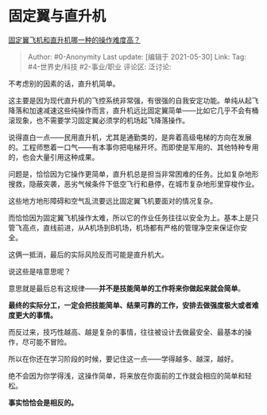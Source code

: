 # 固定翼与直升机
[固定翼飞机和直升机哪一种的操作难度高？](https://www.zhihu.com/question/311483478/answer/1913160256)

> Author: #0-Anonymity
> Last update: [编辑于 2021-05-30]
> Link:
> Tag: #4-世界史/科技 #2-事业/职业
> 评论区:
> 泛讨论:

不考虑别的因素的话，直升机简单。

这主要是因为现代直升机的飞控系统非常强，有很强的自我安定功能。单纯从起飞降落和加速减速这些纯操作而言，直升机远比固定翼简单——比如它几乎不会有桶滚现象，也不需要学习固定翼必须学的机场起飞降落操作。

说得直白一点——民用直升机，尤其是通勤类的，是奔着高级电梯的方向在发展的。工程师憋着一口气——有本事你把电梯开坏。而即使是军用的、其他特种专用的，也会大量引用这种成果。

问题是，恰恰因为它操作更简单，直升机总是担当非常困难的任务。比如复杂地形搜救，隐蔽突袭，恶劣气候条件下低空飞行和悬停，在城市复杂地形里穿梭作业。

这些地方地形障碍和空气乱流要远比固定翼飞机要面对的情况复杂。

而恰恰因为固定翼飞机操作太难，所以它的作业任务往往以安全为上。基本上是只管飞高点，直线前进，从A机场到B机场，机场都有严格的管理净空来保证你安全。

这俩一抵消，最后的实际风险反而可能是直升机大。

说这些是啥意思呢？

意思就是最后总有这规律——**并不是技能简单的工作将来你做起来就会简单**。

**最终的实际分工，一定会把技能简单、结果可靠的工作，安排去做强度极大或者难度更大的事情。**

而反过来，技巧性越高、越是复杂的事情，往往被设计去做最安全、最基本的操作，尽可能不冒险。

所以在你还在学习阶段的时候，要记住这一点——学得越多、越深，越好。

绝不会因为你学得浅，这操作简单，将来放在你面前的工作就会相应的简单和轻松。

**事实恰恰会是相反的。**
